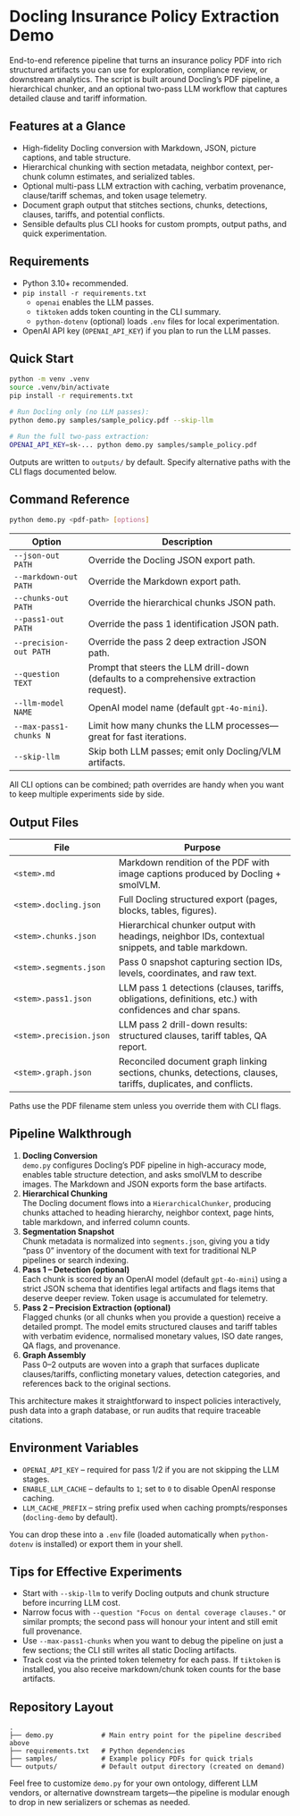 # Docling Insurance Policy Extraction Demo

End-to-end reference pipeline that turns an insurance policy PDF into rich structured artifacts you can use for exploration, compliance review, or downstream analytics. The script is built around Docling’s PDF pipeline, a hierarchical chunker, and an optional two-pass LLM workflow that captures detailed clause and tariff information.

## Features at a Glance

- High-fidelity Docling conversion with Markdown, JSON, picture captions, and table structure.
- Hierarchical chunking with section metadata, neighbor context, per-chunk column estimates, and serialized tables.
- Optional multi-pass LLM extraction with caching, verbatim provenance, clause/tariff schemas, and token usage telemetry.
- Document graph output that stitches sections, chunks, detections, clauses, tariffs, and potential conflicts.
- Sensible defaults plus CLI hooks for custom prompts, output paths, and quick experimentation.

## Requirements

- Python 3.10+ recommended.
- `pip install -r requirements.txt`
  - `openai` enables the LLM passes.
  - `tiktoken` adds token counting in the CLI summary.
  - `python-dotenv` (optional) loads `.env` files for local experimentation.
- OpenAI API key (`OPENAI_API_KEY`) if you plan to run the LLM passes.

## Quick Start

```bash
python -m venv .venv
source .venv/bin/activate
pip install -r requirements.txt

# Run Docling only (no LLM passes):
python demo.py samples/sample_policy.pdf --skip-llm

# Run the full two-pass extraction:
OPENAI_API_KEY=sk-... python demo.py samples/sample_policy.pdf
```

Outputs are written to `outputs/` by default. Specify alternative paths with the CLI flags documented below.

## Command Reference

```bash
python demo.py <pdf-path> [options]
```

| Option | Description |
| ------ | ----------- |
| `--json-out PATH` | Override the Docling JSON export path. |
| `--markdown-out PATH` | Override the Markdown export path. |
| `--chunks-out PATH` | Override the hierarchical chunks JSON path. |
| `--pass1-out PATH` | Override the pass 1 identification JSON path. |
| `--precision-out PATH` | Override the pass 2 deep extraction JSON path. |
| `--question TEXT` | Prompt that steers the LLM drill-down (defaults to a comprehensive extraction request). |
| `--llm-model NAME` | OpenAI model name (default `gpt-4o-mini`). |
| `--max-pass1-chunks N` | Limit how many chunks the LLM processes—great for fast iterations. |
| `--skip-llm` | Skip both LLM passes; emit only Docling/VLM artifacts. |

All CLI options can be combined; path overrides are handy when you want to keep multiple experiments side by side.

## Output Files

| File | Purpose |
| ---- | ------- |
| `<stem>.md` | Markdown rendition of the PDF with image captions produced by Docling + smolVLM. |
| `<stem>.docling.json` | Full Docling structured export (pages, blocks, tables, figures). |
| `<stem>.chunks.json` | Hierarchical chunker output with headings, neighbor IDs, contextual snippets, and table markdown. |
| `<stem>.segments.json` | Pass 0 snapshot capturing section IDs, levels, coordinates, and raw text. |
| `<stem>.pass1.json` | LLM pass 1 detections (clauses, tariffs, obligations, definitions, etc.) with confidences and char spans. |
| `<stem>.precision.json` | LLM pass 2 drill-down results: structured clauses, tariff tables, QA report. |
| `<stem>.graph.json` | Reconciled document graph linking sections, chunks, detections, clauses, tariffs, duplicates, and conflicts. |

Paths use the PDF filename stem unless you override them with CLI flags.

## Pipeline Walkthrough

1. **Docling Conversion**  
   `demo.py` configures Docling’s PDF pipeline in high-accuracy mode, enables table structure detection, and asks smolVLM to describe images. The Markdown and JSON exports form the base artifacts.
2. **Hierarchical Chunking**  
   The Docling document flows into a `HierarchicalChunker`, producing chunks attached to heading hierarchy, neighbor context, page hints, table markdown, and inferred column counts.
3. **Segmentation Snapshot**  
   Chunk metadata is normalized into `segments.json`, giving you a tidy “pass 0” inventory of the document with text for traditional NLP pipelines or search indexing.
4. **Pass 1 – Detection (optional)**  
   Each chunk is scored by an OpenAI model (default `gpt-4o-mini`) using a strict JSON schema that identifies legal artifacts and flags items that deserve deeper review. Token usage is accumulated for telemetry.
5. **Pass 2 – Precision Extraction (optional)**  
   Flagged chunks (or all chunks when you provide a question) receive a detailed prompt. The model emits structured clauses and tariff tables with verbatim evidence, normalised monetary values, ISO date ranges, QA flags, and provenance.
6. **Graph Assembly**  
   Pass 0–2 outputs are woven into a graph that surfaces duplicate clauses/tariffs, conflicting monetary values, detection categories, and references back to the original sections.

This architecture makes it straightforward to inspect policies interactively, push data into a graph database, or run audits that require traceable citations.

## Environment Variables

- `OPENAI_API_KEY` – required for pass 1/2 if you are not skipping the LLM stages.
- `ENABLE_LLM_CACHE` – defaults to `1`; set to `0` to disable OpenAI response caching.
- `LLM_CACHE_PREFIX` – string prefix used when caching prompts/responses (`docling-demo` by default).

You can drop these into a `.env` file (loaded automatically when `python-dotenv` is installed) or export them in your shell.

## Tips for Effective Experiments

- Start with `--skip-llm` to verify Docling outputs and chunk structure before incurring LLM cost.
- Narrow focus with `--question "Focus on dental coverage clauses."` or similar prompts; the second pass will honour your intent and still emit full provenance.
- Use `--max-pass1-chunks` when you want to debug the pipeline on just a few sections; the CLI still writes all static Docling artifacts.
- Track cost via the printed token telemetry for each pass. If `tiktoken` is installed, you also receive markdown/chunk token counts for the base artifacts.

## Repository Layout

```
.
├── demo.py            # Main entry point for the pipeline described above
├── requirements.txt   # Python dependencies
├── samples/           # Example policy PDFs for quick trials
└── outputs/           # Default output directory (created on demand)
```

Feel free to customize `demo.py` for your own ontology, different LLM vendors, or alternative downstream targets—the pipeline is modular enough to drop in new serializers or schemas as needed.
